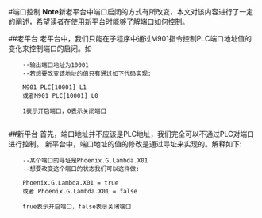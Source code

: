 #端口控制
**Note**新老平台中端口启闭的方式有所改变，本文对该内容进行了一定的阐述，希望读者在使用新平台时能够了解端口如何控制。

##老平台
老平台中，我们只能在子程序中通过M901指令控制PLC端口地址值的变化来控制端口的启闭。如

```
    --输出端口地址为10001
    --若想要改变该地址的值只有通过如下代码实现:
    
    M901 PLC[10001] L1
    或者M901 PLC[10001] L0
    
    1表示开启端口，0表示关闭端口
    
```

##新平台
首先，端口地址并不应该是PLC地址，我们完全可以不通过PLC对端口进行控制。
新平台中，端口地址的值的修改是通过寻址来实现的。解释如下:

```
    --某个端口的寻址是Phoenix.G.Lambda.X01
    --想要改变这个端口的状态我们可以这样做:
    
    Phoenix.G.Lambda.X01 = true
    或者 Phoenix.G.Lambda.X01 = false
    
    true表示开启端口，false表示关闭端口
```
